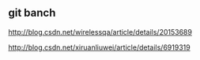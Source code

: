 ## git banch
http://blog.csdn.net/wirelessqa/article/details/20153689

http://blog.csdn.net/xiruanliuwei/article/details/6919319